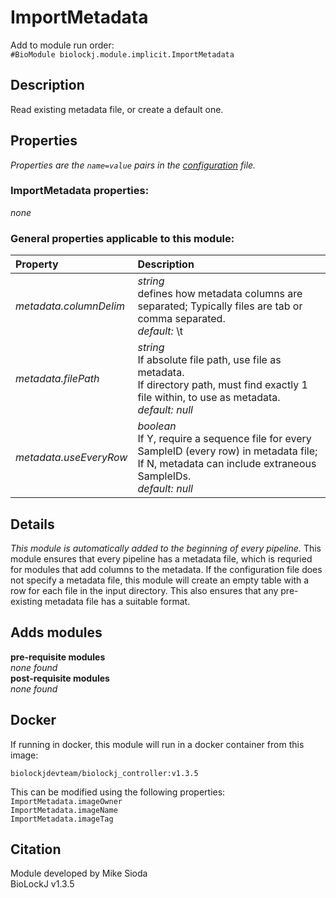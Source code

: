 # ImportMetadata
Add to module run order:                    
`#BioModule biolockj.module.implicit.ImportMetadata`

## Description 
Read existing metadata file, or create a default one.

## Properties 
*Properties are the `name=value` pairs in the [configuration](../../../Configuration#properties) file.*                   

### ImportMetadata properties: 
*none*

### General properties applicable to this module: 
| Property| Description |
| :--- | :--- |
| *metadata.columnDelim* | _string_ <br>defines how metadata columns are separated; Typically files are tab or comma separated.<br>*default:*  \t |
| *metadata.filePath* | _string_ <br>If absolute file path, use file as metadata.<br>If directory path, must find exactly 1 file within, to use as metadata.<br>*default:*  *null* |
| *metadata.useEveryRow* | _boolean_ <br>If Y, require a sequence file for every SampleID (every row) in metadata file; If N, metadata can include extraneous SampleIDs.<br>*default:*  *null* |

## Details 
*This module is automatically added to the beginning of every pipeline.*
This module ensures that every pipeline has a metadata file, which is requried for modules that add columns to the metadata.  If the configuration file does not specify a metadata file, this module will create an empty table with a row for each file in the input directory.  This also ensures that any pre-existing metadata file has a suitable format.

## Adds modules 
**pre-requisite modules**                    
*none found*                   
**post-requisite modules**                    
*none found*                   

## Docker 
If running in docker, this module will run in a docker container from this image:<br>
```
biolockjdevteam/biolockj_controller:v1.3.5
```
This can be modified using the following properties:<br>
`ImportMetadata.imageOwner`<br>
`ImportMetadata.imageName`<br>
`ImportMetadata.imageTag`<br>

## Citation 
Module developed by Mike Sioda                   
BioLockJ v1.3.5


